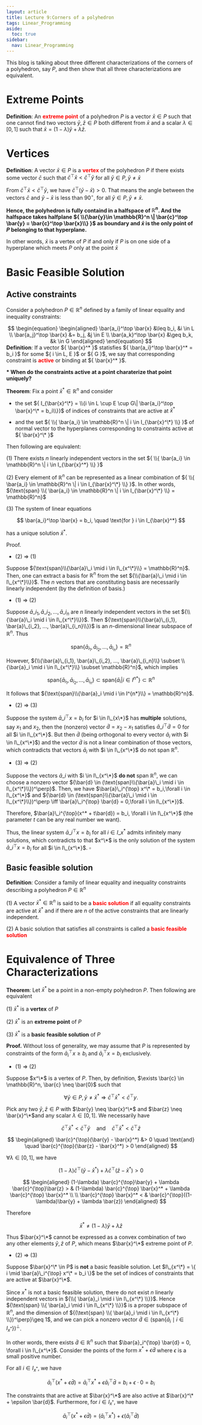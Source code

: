 ```yaml
---
layout: article
title: Lecture 9:Corners of a polyhedron
tags: Linear_Programming
aside:
  toc: true
sidebar:
  nav: Linear_Programming
---
```


This blog is talking about three different characterizations of the corners of a polyhedron, say ${ P }$, and then show that all three characterizations are equivalent.

<!--more--> 

# Extreme Points

<b>Definition</b>: An <b><font color=red>extreme point</font></b> of a polyhedron ${ P }$ is a vector ${ \bar{x} \in P }$ such that one cannot find two vectors ${ \bar{y}, \bar{z} \in P }$ both different from ${ 
\bar{x} }$ and a scalar ${ \lambda \in [0,1] }$ such that ${ \bar{x} = (1-\lambda)\bar{y} + \lambda \bar{z} }$.

# Vertices

<b>Definition</b>: A vector ${ \bar{x} \in P }$ is a <b><font color=red>vertex</font></b> of the polyhedron ${ P }$ if there exists some vector ${ \bar{c} }$ such that ${ \bar{c}^ \top \bar{x} < \bar{c}^\top \bar{y} }$ for all ${ \bar{y} \in P, \bar{y} \neq \bar{x} }$

From ${ \bar{c}^ \top \bar{x} < \bar{c}^\top \bar{y} }$, we have ${ \bar{c}^\top (\bar{y} - \bar{x}) > 0 }$. That means the angle between the vectors ${ \bar{c} }$ and  ${ \bar{y} - \bar{x}  }$ is less than ${ 90 ^\circ }$, for all ${ \bar{y} \in P, \bar{y} \neq \bar{x} }$.

<b>Hence, the polyhedron is fully containd in a halfspace of ${ \mathbb{R}^n }$. And the halfspace takes halfplane ${ \\{\bar{y}\in \mathbb{R}^n \| \bar{c}^\top \bar{y} = \bar{c}^\top \bar{x}\\} }$ as boundary and ${ \bar{x} }$ is the only point of ${ P }$ belonging to that hyperplane.</b>

In other words, ${ \bar{x} }$ is a vertex of ${  P}$ if and only if ${ P }$ is on one side of a hyperplane which meets ${ P }$ only at the point ${ \bar{x} }$

# Basic Feasible Solution

## Active constraints

Consider a polyhedron ${ P \in \mathbb{R}^n }$ defined by a family of linear equality and inequality constraints:

<center>$$
\begin{equation}
\begin{aligned}
\bar{a_i}^\top \bar{x} &\leq b_i, &i \in L \\
\bar{a_j}^\top \bar{x} &= b_j, &j \in E \\
\bar{a_k}^\top \bar{x} &\geq b_k, &k \in G
\end{aligned}
\end{equation}
$$</center>
<b>Definition</b>: If a vector ${ \bar{x}^* }$ statisfies ${ \bar{a_i}^\top \bar{x}^* = b_i }$ for some ${ i \in L, E }$ or ${ G }$, we say that corresponding constraint is <b><font color=red>active</font></b> or binding at ${ \bar{x}^* }$.

<b>* When do the constraints active at a point charaterize that point uniquely?</b>

<b>Theorem</b>: Fix a point ${ \bar{x}^* \in \mathbb{R}^n }$ and consider

* the set ${ I_{\bar{x}^\*} = \\{i \in L \cup E \cup G\| \bar{a_i}^\top \bar{x}^\* = b_i\\}}$ of indices of constraints that are active at ${ \bar{x}^* }$

* and the set ${ \\{ \bar{a_i} \in \mathbb{R}^n \| i \in I_{\bar{x}^\*} \\} }$ of normal vector to the hyperplanes corresponding to constraints active at ${ \bar{x}^\* }$

Then following are equivalent:

(1) There exists ${ n }$ linearly independent vectors in the set ${ \\{ \bar{a_i} \in \mathbb{R}^n \| i \in I_{\bar{x}^*} \\} }$

(2) Every element of ${ \mathbb{R}^n }$ can be represented as a linear combination of ${ \\{ \bar{a_i} \in \mathbb{R}^n \| i \in I_{\bar{x}^\*} \\} }$. In other words, ${\text{span} \\{ \bar{a_i} \in \mathbb{R}^n \| i \in I_{\bar{x}^\*} \\} = \mathbb{R}^n}$

(3) The system of linear equations

$$
\bar{a_i}^\top \bar{x} = b_i, \quad \text{for } i \in I_{\bar{x}^*}
$$

has a unique solution ${  \bar{x}^*}$.

Proof. 

* (2) $\Rightarrow$ (1)

Suppose ${\text{span}\\{\bar{a}\_i \mid i \in I\_{x^\*}\\} = \mathbb{R}^n}$. Then, one can extract a basis for $\mathbb{R}^n$ from the set ${\\{\bar{a}\_i \mid i \in I\_{x^\*}\\}}$. The ${n}$ vectors that are constituting basis are necessarily linearly independent (by the definition of basis.)

* (1) $\Rightarrow$ (2)

Suppose $\bar{a}\_{i_1}, \bar{a}\_{i_2}, ..., \bar{a}\_{i_n}$ are ${n}$ linearly independent vectors in the set ${\\{\bar{a}\_i \mid i \in I\_{x^\*}\\}}$. Then ${\text{span}\\{\bar{a}\_{i_1}, \bar{a}\_{i_2}, ..., \bar{a}\_{i_n}\\}}$ is an $n$-dimensional linear subspace of $\mathbb{R}^n$. Thus

$$
\text{span}\{\bar{a}_{i_1}, \bar{a}_{i_2}, ..., \bar{a}_{i_n}\} = \mathbb{R}^n
$$

However, ${\\{\bar{a}\_{i_1}, \bar{a}\_{i_2}, ..., \bar{a}\_{i_n}\\} \subset \\{\bar{a}_i \mid i \in I\_{x^\*}\\} \subset \mathbb{R}^n}$, which implies

$$
\text{span}\{\bar{a}_{i_1}, \bar{a}_{i_2}, ..., \bar{a}_{i_n}\} \subset \text{span}\{\bar{a}_i | i \in I^{n*}\} \subset \mathbb{R}^n
$$

It follows that ${\text{span}\\{\bar{a}_i \mid i \in I^{n*}\\} = \mathbb{R}^n}$.

* (2) $\Rightarrow$ (3)

Suppose the system $\bar{a}\_i^{\top} x = b_i$ for $i \in I\_{x\*}$ has **multiple** solutions, say $x_1$ and $x_2$, 
then the (nonzero) vector $\bar{d} = x_2 - x_1$ satisfies $\bar{a}\_i^{\top} \bar{d} = 0$ for all $i \in I\_{x^\*}$. But then $\bar{d}$ (being orthogonal to every vector $\bar{a}_i$ with $i \in I\_{x^\*}$) and the vector $\bar{d}$ is not a linear combination of those vectors, which contradicts that vectors $\bar{a}_i$ with $i \in I\_{x^\*}$ do not span $\mathbb{R}^n$.

* (3) $\Rightarrow$ (2) 

Suppose the vectors $\bar{a}\_i$ with $i \in I\_{x^\*}$ **do not** span $\mathbb{R}^n$,  we can choose a nonzero vector ${\bar{d} \in (\text{span}\\{\bar{a}\_i \mid i \in I\_{x^\*}\\})^\perp}$. Then, we have $\bar{a}\_i^{\top} x^\* = b_i,\forall i \in I\_{x^\*}$ and ${\bar{d} \in (\text{span}\\{\bar{a}\_i \mid i \in I\_{x^\*}\\})^\perp \iff \bar{a}\_i^{\top} \bar{d} = 0,\forall i \in I\_{x^\*}}$.

Therefore, $\bar{a}\_i^{\top}(x^* + t\bar{d}) = b_i, \forall i \in I\_{x^\*}$ (the parameter $t$ can be any real number we want).

Thus, the linear system $\bar{a}\_i^{\top} x = b_i$ for all $i \in I\_{x^*}$ admits infinitely many solutions, which contradicts to that $x^\*$ is the only solution of the system $\bar{a}\_i^{\top} x = b_i$ for all $i \in I\_{x^\*}$. $\square$

## Basic feasible solution

<b>Definition</b>: Consider a family of linear equality and inequality constraints describing a polyhedron ${ P\in \mathbb{R}^n }$

(1) A vector ${ \bar{x}^* \in \mathbb{R}^n }$ is said to be a <b><font color=red>basic solution</font></b> if all equality constraints  are active at ${ \bar{x}^* }$ and if there are ${ n }$ of the active constraints that are linearly independent.

(2) A basic solution that satisfies all constraints is called a <b><font color=red>basic feasible solution</font></b>

# Equivalence of Three Characterizations

<b>Theorem</b>: Let ${ \bar{x}^* }$ be a point in a non-empty polyhedron ${ P }$. Then following are equivalent

(1) ${ \bar{x}^* }$ is a <b>vertex</b> of ${ P }$

(2) ${ \bar{x}^* }$ is an <b>extreme point</b> of ${ P }$

(3) ${ \bar{x}^* }$ is a <b>basic feasible solution</b> of ${ P }$

**Proof.** Without loss of generality, we may assume that $P$ is represented by constraints of the form $\bar{a}_i^{\top} x \geq b_i$ and $\bar{a}_i^{\top} x = b_i$ exclusively.

* (1) $\Rightarrow$ (2)

Suppose $x^\*$ is a vertex of $P$. Then, by definition, $\exists \bar{c} \in \mathbb{R}^n, \bar{c} \neq \bar{0}$ such that 

$$
\forall \bar{y} \in P, \bar{y} \neq \bar{x}^* \Rightarrow \bar{c}^{\top} \bar{x}^* < \bar{c}^{\top}y.
$$


Pick any two $\bar{y}, \bar{z} \in P$ with $\bar{y} \neq \bar{x}^\*$ and $\bar{z} \neq \bar{x}^\*$and any scalar $\lambda \in [0,1]$. We necessarily have 

$$
\bar{c}^{\top} \bar{x}^* < \bar{c}^{\top}\bar{y} \quad \text{and} \quad \bar{c}^{\top} \bar{x}^* < \bar{c}^{\top}\bar{z}
$$

$$
\begin{aligned}
\bar{c}^{\top}(\bar{y} - \bar{x}^*) &> 0 \quad \text{and} \quad \bar{c}^{\top}(\bar{z} - \bar{x}^*) > 0
\end{aligned}
$$

$\forall \lambda \in [0,1]$, we have

$$
(1-\lambda) \bar{c}^{\top}(\bar{y}-\bar{x}^*) + \lambda \bar{c}^{\top}(\bar{z}-\bar{x}^*) > 0
$$

$$
\begin{aligned}
(1-\lambda) \bar{c}^{\top}\bar{y} + \lambda \bar{c}^{\top}\bar{z} > & (1-\lambda) \bar{c}^{\top} \bar{x}^* + \lambda \bar{c}^{\top} \bar{x}^* \\
\\
\bar{c}^{\top} \bar{x}^* < & \bar{c}^{\top}((1-\lambda)\bar{y} + \lambda \bar{z})
\end{aligned}
$$

Therefore

$$
\bar{x}^* \neq (1-\lambda)\bar{y} + \lambda \bar{z}
$$

Thus $\bar{x}^\*$ cannot be expressed as a convex combination of two any other elements $\bar{y}, \bar{z}$ of $P$, which means $\bar{x}^\*$ extreme point of $P$.

* (2) $\Rightarrow$ (3)

Suppose $\bar{x}^\* \in P$ is **not** a basic feasible solution. Let $I\_{x^\*} = \{ i \mid \bar{a}\_i^{\top} x^\* = b_i \}$ be the set of indices of constraints that are active at $\bar{x}^\*$.



Since $x^*$ is not a basic feasible solution, there do not exist $n$ linearly independent vectors in ${\\{ \bar{a}_i \mid i \in I\_{x^\*} \\}}$. Hence ${\text{span} \\{ \bar{a}_i \mid i \in I\_{x^\*} \\}}$ is a proper subspace of $\mathbb{R}^n$, and the dimension of ${(\text{span} \\{ \bar{a}_i \mid i \in I\_{x^\*} \\})^\perp}\geq 1$, and we can pick a nonzero vector $\bar{d} \in (\text{span} \{ \bar{a}_i \mid i \in I_{x^*} \})^\perp$.



In other words, there exists $\bar{d} \in \mathbb{R}^n$ such that $\bar{a}_i^{\top} \bar{d} = 0, \forall i \in I\_{x^\*}$. Consider the points of the form $x^* + \epsilon \bar{d}$ where $\epsilon$ is a small positive number.



For all $i \in I_{x^*}$, we have 

$$
\bar{a}_i^{\top}(x^* + \epsilon \bar{d}) = \bar{a}_i^{\top} x^* + \epsilon \bar{a}_i^{\top} \bar{d} = b_i + \epsilon \cdot 0 = b_i
$$

The constraints that are active at $\bar{x}^\*$ are also active at $\bar{x}^\* + \epsilon \bar{d}$. Furthermore, for $i \in I_{x^*}$, we have 

$$
\bar{a}_i^{\top}(x^* + \epsilon \bar{d}) = (\bar{a}_i^{\top} x^*) + \epsilon (\bar{a}_i^{\top} \bar{d})
$$